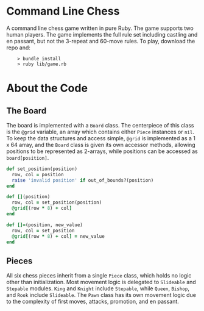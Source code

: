 Command Line Chess
==================
A command line chess game written in pure Ruby. The game supports two human players.
The game implements the full rule set including castling and en passant, but not the 3-repeat and 60-move rules.
To play, download the repo and:

````
    > bundle install
    > ruby lib/game.rb
````

About the Code
===============
The Board
-------------
The board is implemented with a `Board` class. The centerpiece of this class is the `@grid` variable, an array which contains either `Piece` instances or `nil`. To keep the data structures and access simple, `@grid` is implemented as a 1 x 64 array, and the `Board` class is given its own accessor methods, allowing positions to be represented as 2-arrays, while positions can be accessed as `board[position]`.

```ruby
def set_position(position)
  row, col = position
  raise 'invalid position' if out_of_bounds?(position)
end

def [](position)
  row, col = set_position(position)
  @grid[(row * 8) + col]
end

def []=(position, new_value)
  row, col = set_position
  @grid[(row * 8) + col] = new_value
end
```
Pieces
---------------
All six chess pieces inherit from a single `Piece` class, which holds no logic other than initialization. Most movement logic is delegated to `Slideable` and `Stepable` modules. `King` and `Knight` include `Stepable`, while `Queen`, `Bishop`, and `Rook` include `Slideable`. The `Pawn` class has its own movement logic due to the complexity of first moves, attacks, promotion, and en passant.

